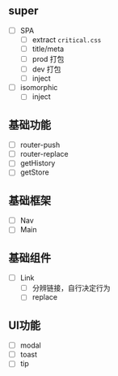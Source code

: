 ## super

- [ ] SPA
  - [ ] extract `critical.css`
  - [ ] title/meta
  - [ ] prod 打包
  - [ ] dev 打包
  - [ ] inject
- [ ] isomorphic
  - [ ] inject

## 基础功能

- [ ] router-push
- [ ] router-replace
- [ ] getHistory
- [ ] getStore

## 基础框架

- [ ] Nav
- [ ] Main

## 基础组件

- [ ] Link
  - [ ] 分辨链接，自行决定行为
  - [ ] replace

## UI功能

- [ ] modal
- [ ] toast
- [ ] tip
